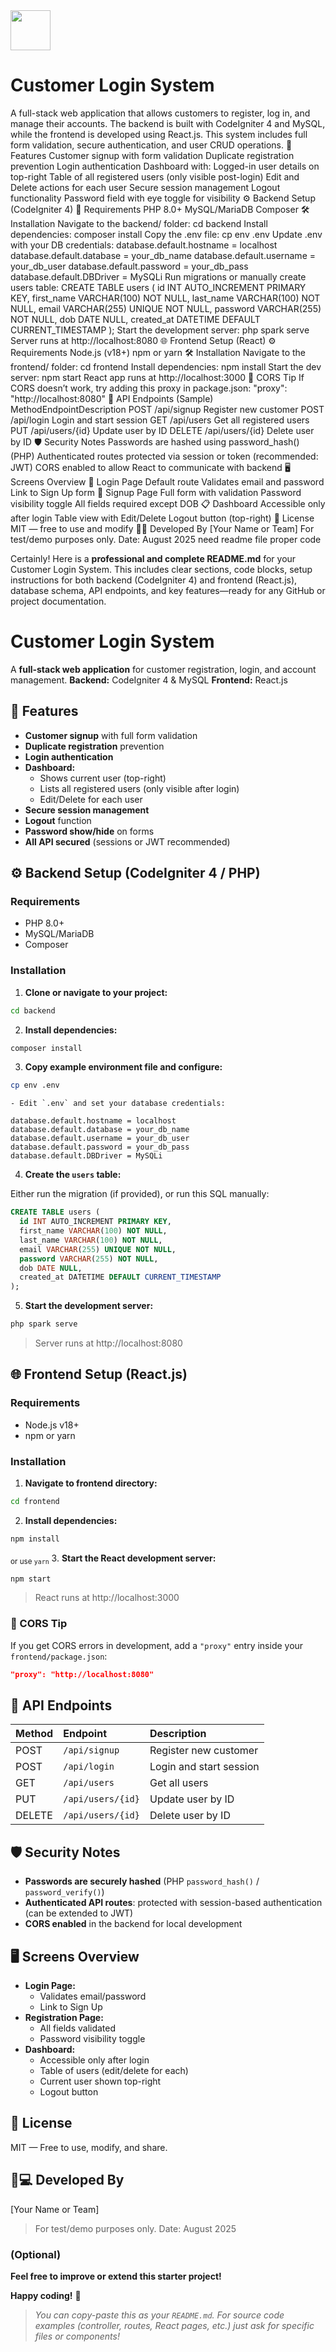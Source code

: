 <img src="https://r2cdn.perplexity.ai/pplx-full-logo-primary-dark%402x.png" style="height:64px;margin-right:32px"/>

# Customer Login System

A full-stack web application that allows customers to register, log in, and manage their accounts. The backend is built with CodeIgniter 4 and MySQL, while the frontend is developed using React.js. This system includes full form validation, secure authentication, and user CRUD operations.
🚀 Features
Customer signup with form validation
Duplicate registration prevention
Login authentication
Dashboard with:
Logged-in user details on top-right
Table of all registered users (only visible post-login)
Edit and Delete actions for each user
Secure session management
Logout functionality
Password field with eye toggle for visibility
⚙️ Backend Setup (CodeIgniter 4)
🔧 Requirements
PHP 8.0+
MySQL/MariaDB
Composer
🛠 Installation
Navigate to the backend/ folder:
cd backend
Install dependencies:
composer install
Copy the .env file:
cp env .env
Update .env with your DB credentials:
database.default.hostname = localhost
database.default.database = your_db_name
database.default.username = your_db_user
database.default.password = your_db_pass
database.default.DBDriver = MySQLi
Run migrations or manually create users table:
CREATE TABLE users (
id INT AUTO_INCREMENT PRIMARY KEY,
first_name VARCHAR(100) NOT NULL,
last_name VARCHAR(100) NOT NULL,
email VARCHAR(255) UNIQUE NOT NULL,
password VARCHAR(255) NOT NULL,
dob DATE NULL,
created_at DATETIME DEFAULT CURRENT_TIMESTAMP
);
Start the development server:
php spark serve
Server runs at http://localhost:8080
🌐 Frontend Setup (React)
⚙ Requirements
Node.js (v18+)
npm or yarn
🛠 Installation
Navigate to the frontend/ folder:
cd frontend
Install dependencies:
npm install
Start the dev server:
npm start
React app runs at http://localhost:3000
🔁 CORS Tip
If CORS doesn’t work, try adding this proxy in package.json:
"proxy": "http://localhost:8080"
🧩 API Endpoints (Sample)
MethodEndpointDescription
POST
/api/signup
Register new customer
POST
/api/login
Login and start session
GET
/api/users
Get all registered users
PUT
/api/users/{id}
Update user by ID
DELETE
/api/users/{id}
Delete user by ID
🛡️ Security Notes
Passwords are hashed using password_hash() (PHP)
Authenticated routes protected via session or token (recommended: JWT)
CORS enabled to allow React to communicate with backend
🖥️ Screens Overview
👤 Login Page
Default route
Validates email and password
Link to Sign Up form
📝 Signup Page
Full form with validation
Password visibility toggle
All fields required except DOB
📋 Dashboard
Accessible only after login
Table view with Edit/Delete
Logout button (top-right)
📄 License
MIT — free to use and modify
👨‍💻 Developed By
[Your Name or Team]
For test/demo purposes only.
Date: August 2025
need readme file proper code

Certainly! Here is a **professional and complete README.md** for your Customer Login System. This includes clear sections, code blocks, setup instructions for both backend (CodeIgniter 4) and frontend (React.js), database schema, API endpoints, and key features—ready for any GitHub or project documentation.

# Customer Login System

A **full-stack web application** for customer registration, login, and account management.
**Backend:** CodeIgniter 4 \& MySQL
**Frontend:** React.js

## 🚀 Features

- **Customer signup** with full form validation
- **Duplicate registration** prevention
- **Login authentication**
- **Dashboard:**
  - Shows current user (top-right)
  - Lists all registered users (only visible after login)
  - Edit/Delete for each user
- **Secure session management**
- **Logout** function
- **Password show/hide** on forms
- **All API secured** (sessions or JWT recommended)

## ⚙️ Backend Setup (CodeIgniter 4 / PHP)

### Requirements

- PHP 8.0+
- MySQL/MariaDB
- Composer

### Installation

1. **Clone or navigate to your project:**

```bash
cd backend
```

2. **Install dependencies:**

```bash
composer install
```

3. **Copy example environment file and configure:**

```bash
cp env .env
```

    - Edit `.env` and set your database credentials:

```env
database.default.hostname = localhost
database.default.database = your_db_name
database.default.username = your_db_user
database.default.password = your_db_pass
database.default.DBDriver = MySQLi
```

4. **Create the `users` table:**

Either run the migration (if provided), or run this SQL manually:

```sql
CREATE TABLE users (
  id INT AUTO_INCREMENT PRIMARY KEY,
  first_name VARCHAR(100) NOT NULL,
  last_name VARCHAR(100) NOT NULL,
  email VARCHAR(255) UNIQUE NOT NULL,
  password VARCHAR(255) NOT NULL,
  dob DATE NULL,
  created_at DATETIME DEFAULT CURRENT_TIMESTAMP
);
```

5. **Start the development server:**

```bash
php spark serve
```

> Server runs at http://localhost:8080

## 🌐 Frontend Setup (React.js)

### Requirements

- Node.js v18+
- npm or yarn

### Installation

1. **Navigate to frontend directory:**

```bash
cd frontend
```

2. **Install dependencies:**

```bash
npm install
```

<sub>or use `yarn`</sub> 3. **Start the React development server:**

```bash
npm start
```

> React runs at http://localhost:3000

### 🔁 CORS Tip

If you get CORS errors in development, add a `"proxy"` entry inside your `frontend/package.json`:

```json
"proxy": "http://localhost:8080"
```

## 🧩 API Endpoints

| Method | Endpoint          | Description             |
| :----- | :---------------- | :---------------------- |
| POST   | `/api/signup`     | Register new customer   |
| POST   | `/api/login`      | Login and start session |
| GET    | `/api/users`      | Get all users           |
| PUT    | `/api/users/{id}` | Update user by ID       |
| DELETE | `/api/users/{id}` | Delete user by ID       |

## 🛡️ Security Notes

- **Passwords are securely hashed** (PHP `password_hash()` / `password_verify()`)
- **Authenticated API routes**: protected with session-based authentication (can be extended to JWT)
- **CORS enabled** in the backend for local development

## 🖥️ Screens Overview

- **Login Page:**
  - Validates email/password
  - Link to Sign Up
- **Registration Page:**
  - All fields validated
  - Password visibility toggle
- **Dashboard:**
  - Accessible only after login
  - Table of users (edit/delete for each)
  - Current user shown top-right
  - Logout button

## 📄 License

MIT — Free to use, modify, and share.

## 👨💻 Developed By

[Your Name or Team]

> For test/demo purposes only.
> Date: August 2025

### (Optional)

**Feel free to improve or extend this starter project!**

**Happy coding!** 🚀

> _You can copy-paste this as your `README.md`. For source code examples (controller, routes, React pages, etc.) just ask for specific files or components!_
